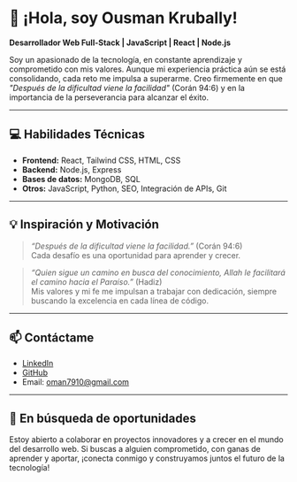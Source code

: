 # 👋 ¡Hola, soy Ousman Krubally!
**Desarrollador Web Full-Stack | JavaScript | React | Node.js**

Soy un apasionado de la tecnología, en constante aprendizaje y comprometido con mis valores. Aunque mi experiencia práctica aún se está consolidando, cada reto me impulsa a superarme. Creo firmemente en que *"Después de la dificultad viene la facilidad"* (Corán 94:6) y en la importancia de la perseverancia para alcanzar el éxito.

---

## 💻 Habilidades Técnicas

- **Frontend:** React, Tailwind CSS, HTML, CSS
- **Backend:** Node.js, Express
- **Bases de datos:** MongoDB, SQL
- **Otros:** JavaScript, Python, SEO, Integración de APIs, Git

---

## 💡 Inspiración y Motivación

> *“Después de la dificultad viene la facilidad.”* (Corán 94:6)  
> Cada desafío es una oportunidad para aprender y crecer.

> *“Quien sigue un camino en busca del conocimiento, Allah le facilitará el camino hacia el Paraíso.”* (Hadiz)  
> Mis valores y mi fe me impulsan a trabajar con dedicación, siempre buscando la excelencia en cada línea de código.

---

## 📫 Contáctame

- [LinkedIn](https://www.linkedin.com/in/ousman-krubally-196ba1273/)
- [GitHub](https://github.com/ousman08)
- Email: [oman7910@gmail.com](mailto:oman7910@gmail.com)

---

## 🚀 En búsqueda de oportunidades

Estoy abierto a colaborar en proyectos innovadores y a crecer en el mundo del desarrollo web. Si buscas a alguien comprometido, con ganas de aprender y aportar, ¡conecta conmigo y construyamos juntos el futuro de la tecnología!
